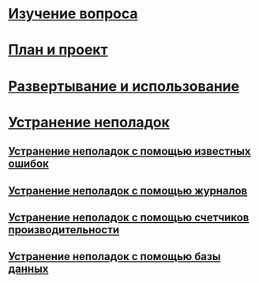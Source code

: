 # [Изучение вопроса](/advanced-threat-analytics/understand-explore/what-is-ata)
# [План и проект](/advanced-threat-analytics/plan-design/ata-capacity-planning)
# [Развертывание и использование](/advanced-threat-analytics/deploy-use/install-ata)
# [Устранение неполадок](troubleshooting-ata-using-logs.md)
## [Устранение неполадок с помощью известных ошибок](troubleshooting-ata-known-errors.md)
## [Устранение неполадок с помощью журналов](troubleshooting-ata-using-logs.md)
## [Устранение неполадок с помощью счетчиков производительности](troubleshooting-ata-using-perf-counters.md)
## [Устранение неполадок с помощью базы данных](troubleshooting-ata-using-ata-database.md)


<!--HONumber=May16_HO1-->


